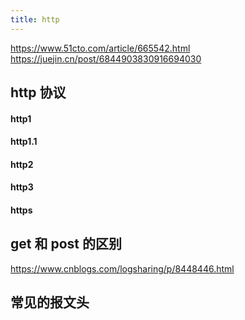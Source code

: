 ```yaml
---
title: http
---
```


https://www.51cto.com/article/665542.html
https://juejin.cn/post/6844903830916694030

## http 协议

#### http1

#### http1.1

#### http2

#### http3

#### https

## get 和 post 的区别

https://www.cnblogs.com/logsharing/p/8448446.html

## 常见的报文头

